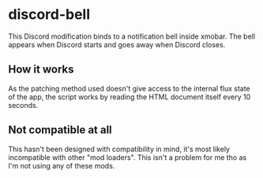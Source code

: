 # discord-bell

This Discord modification binds to a notification bell inside xmobar.
The bell appears when Discord starts and goes away when Discord closes.

## How it works

As the patching method used doesn't give access to the internal flux state of the app, the script works by reading the HTML document itself every 10 seconds.

## Not compatible at all

This hasn't been designed with compatibility in mind, it's most likely incompatible with other "mod loaders". This isn't a problem for me tho as I'm not using any of these mods.

